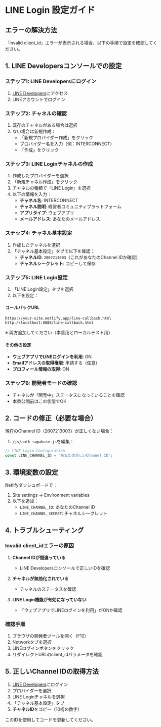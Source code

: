 # LINE Login 設定ガイド

## エラーの解決方法

「Invalid client_id」エラーが表示される場合、以下の手順で設定を確認してください。

## 1. LINE Developersコンソールでの設定

### ステップ1: LINE Developersにログイン
1. [LINE Developers](https://developers.line.biz/console/)にアクセス
2. LINEアカウントでログイン

### ステップ2: チャネルの確認
1. 既存のチャネルがある場合は選択
2. ない場合は新規作成：
   - 「新規プロバイダー作成」をクリック
   - プロバイダー名を入力（例：INTERCONNECT）
   - 「作成」をクリック

### ステップ3: LINE Loginチャネルの作成
1. 作成したプロバイダーを選択
2. 「新規チャネル作成」をクリック
3. チャネルの種類で「LINE Login」を選択
4. 以下の情報を入力：
   - **チャネル名**: INTERCONNECT
   - **チャネル説明**: 経営者コミュニティプラットフォーム
   - **アプリタイプ**: ウェブアプリ
   - **メールアドレス**: あなたのメールアドレス

### ステップ4: チャネル基本設定
1. 作成したチャネルを選択
2. 「チャネル基本設定」タブで以下を確認：
   - **チャネルID**: `2007213003`（これがあなたのChannel IDか確認）
   - **チャネルシークレット**: コピーして保存

### ステップ5: LINE Login設定
1. 「LINE Login設定」タブを選択
2. 以下を設定：

#### コールバックURL
```
https://your-site.netlify.app/line-callback.html
http://localhost:8888/line-callback.html
```
※ 両方追加してください（本番用とローカルテスト用）

#### その他の設定
- **ウェブアプリでLINEログインを利用**: ON
- **Emailアドレスの取得権限**: 申請する（任意）
- **プロフィール情報の取得**: ON

### ステップ6: 開発者モードの確認
- チャネルが「開発中」ステータスになっていることを確認
- 本番公開前はこの状態でOK

## 2. コードの修正（必要な場合）

現在のChannel ID（2007213003）が正しくない場合：

1. `/js/auth-supabase.js`を編集：
```javascript
// LINE Login Configuration
const LINE_CHANNEL_ID = 'あなたの正しいChannel ID';
```

## 3. 環境変数の設定

Netlifyダッシュボードで：
1. Site settings → Environment variables
2. 以下を追加：
   - `LINE_CHANNEL_ID`: あなたのChannel ID
   - `LINE_CHANNEL_SECRET`: チャネルシークレット

## 4. トラブルシューティング

### Invalid client_idエラーの原因
1. **Channel IDが間違っている**
   - LINE Developersコンソールで正しいIDを確認
   
2. **チャネルが無効化されている**
   - チャネルのステータスを確認
   
3. **LINE Login機能が有効になっていない**
   - 「ウェブアプリでLINEログインを利用」がONか確認

### 確認手順
1. ブラウザの開発者ツールを開く（F12）
2. Networkタブを選択
3. LINEログインボタンをクリック
4. リダイレクトURLのclient_idパラメータを確認

## 5. 正しいChannel IDの取得方法

1. [LINE Developers](https://developers.line.biz/console/)にログイン
2. プロバイダーを選択
3. LINE Loginチャネルを選択
4. 「チャネル基本設定」タブ
5. **チャネルID**をコピー（10桁の数字）

このIDを使用してコードを更新してください。